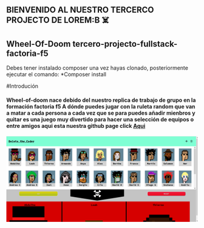 ## BIENVENIDO AL NUESTRO TERCERCO  PROJECTO DE LOREM:B ☠️
## Wheel-Of-Doom tercero-projecto-fullstack-factoria-f5

Debes tener instalado composer una vez hayas clonado, posteriormente ejecutar el comando:
*Composer install

#Introdución
#### Wheel-of-doom nace debido del nuestro replica de trabajo de grupo en la formación factoria f5 A dónde puedes jugar con la ruleta random que van a matar a cada persona a cada vez que se para puedes añadir mienbros y quitar es una juego muy divertido para hacer una selección de equipos o entre amigos aqui esta nuestra github page click  [Aqui](http://https://armun4.github.io/Wheel-Of-Doom/ "Aqui")
<img src="red.png">
